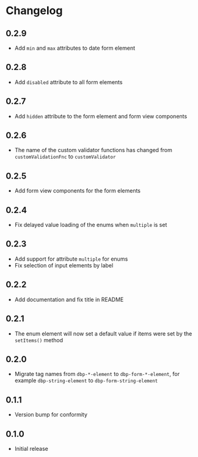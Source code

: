 # Changelog

## 0.2.9
- Add `min` and `max` attributes to date form element

## 0.2.8
- Add `disabled` attribute to all form elements

## 0.2.7
- Add `hidden` attribute to the form element and form view components

## 0.2.6
- The name of the custom validator functions has changed from `customValidationFnc` to `customValidator`

## 0.2.5
- Add form view components for the form elements

## 0.2.4
- Fix delayed value loading of the enums when `multiple` is set

## 0.2.3
- Add support for attribute `multiple` for enums
- Fix selection of input elements by label

## 0.2.2
- Add documentation and fix title in README

## 0.2.1
- The enum element will now set a default value if items were set by the `setItems()` method

## 0.2.0
- Migrate tag names from `dbp-*-element` to `dbp-form-*-element`, for example
  `dbp-string-element` to `dbp-form-string-element`

## 0.1.1
- Version bump for conformity

## 0.1.0
- Initial release
